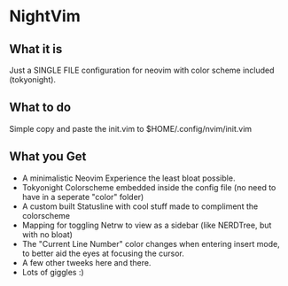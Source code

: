 # NightVim

## What it is
Just a SINGLE FILE configuration for neovim with color scheme included (tokyonight).

## What to do
Simple copy and paste the init.vim to $HOME/.config/nvim/init.vim

## What you Get
* A minimalistic Neovim Experience the least bloat possible.
* Tokyonight Colorscheme embedded inside the config file (no need to have in a seperate "color" folder)
* A custom built Statusline with cool stuff made to compliment the colorscheme
* Mapping for toggling Netrw to view as a sidebar (like NERDTree, but with no bloat)
* The "Current Line Number" color changes when entering insert mode, to better aid the eyes at focusing the cursor.
* A few other tweeks here and there.
* Lots of giggles :)
